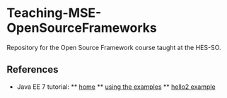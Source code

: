 Teaching-MSE-OpenSourceFrameworks
=================================

Repository for the Open Source Framework course taught at the HES-SO.

References
----------

* Java EE 7 tutorial: 
** [home](http://docs.oracle.com/javaee/7/tutorial/doc/)
** [using the examples](http://docs.oracle.com/javaee/7/tutorial/doc/usingexamples.htm#GFIUD)
** [hello2 example](http://docs.oracle.com/javaee/7/tutorial/doc/webapp004.htm#BNAEO) 




